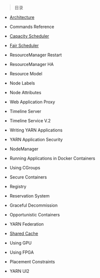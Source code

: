 
> 目录

- [Architecture](https://github.com/ZGG2016/hadoop-website/blob/master/Yarn/Architecture.md)

- Commands Reference

- [Capacity Scheduler](https://github.com/ZGG2016/hadoop-website/blob/master/Yarn/Capacity%20Scheduler.md)

- [Fair Scheduler](https://github.com/ZGG2016/hadoop-website/blob/master/Yarn/Fair%20Scheduler.md)

- ResourceManager Restart

- ResourceManager HA

- Resource Model

- Node Labels

- Node Attributes

- Web Application Proxy

- Timeline Server

- Timeline Service V.2

- Writing YARN Applications

- YARN Application Security

- NodeManager

- Running Applications in Docker Containers

- Using CGroups

- Secure Containers

- Registry

- Reservation System

- Graceful Decommission

- Opportunistic Containers

- YARN Federation

- [Shared Cache]()

- Using GPU

- Using FPGA

- Placement Constraints

- YARN UI2
